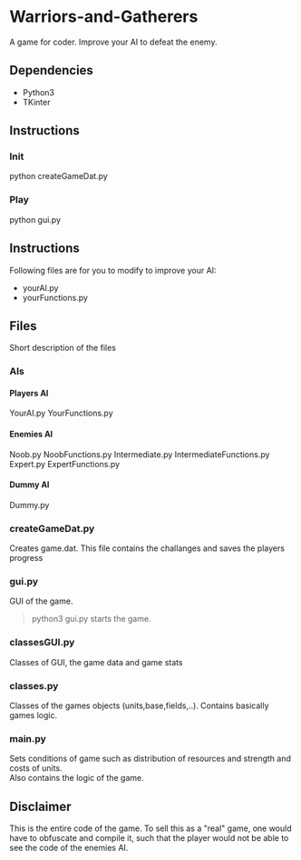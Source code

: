 # Warriors-and-Gatherers

A game for coder. Improve your AI to defeat the enemy.

## Dependencies
* Python3
* TKinter

## Instructions
### Init
python createGameDat.py
### Play
python gui.py

## Instructions
Following files are for you to modify to improve your AI:
* yourAI.py
* yourFunctions.py

## Files
Short description of the files
### AIs
#### Players AI
YourAI.py
YourFunctions.py
#### Enemies AI
Noob.py
NoobFunctions.py
Intermediate.py
IntermediateFunctions.py
Expert.py
ExpertFunctions.py
#### Dummy AI
Dummy.py
### createGameDat.py
Creates game.dat.
This file contains the challanges and saves the players progress
### gui.py
GUI of the game.
> python3 gui.py
starts the game.
### classesGUI.py
Classes of GUI, the game data and game stats
### classes.py
Classes of the games objects (units,base,fields,..). Contains basically games logic.
### main.py
Sets conditions of game such as distribution of resources and strength and costs of units.  
Also contains the logic of the game.


## Disclaimer
This is the entire code of the game. To sell this as a "real" game, one would have to obfuscate and compile it, such that the player would not be able to see the code of the enemies AI.
